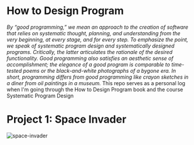 # How to Design Program
*By “good programming,” we mean an approach to the creation of software that relies on systematic thought, planning, and understanding from the very beginning, at every stage, and for every step. To emphasize the point, we speak of systematic program design and systematically designed programs. Critically, the latter articulates the rationale of the desired functionality. Good programming also satisfies an aesthetic sense of accomplishment; the elegance of a good program is comparable to time-tested poems or the black-and-white photographs of a bygone era. In short, programming differs from good programming like crayon sketches in a diner from oil paintings in a museum.*
This repo serves as a personal log when I'm going through the How to Design Program book and the course Systematic Program Design
# Project 1: Space Invader
![space-invader](https://github.com/user-attachments/assets/859dbf7c-8e05-4076-89ea-5f7eb47042b3)
